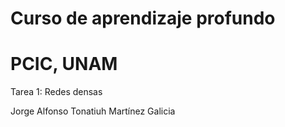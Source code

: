 
# Curso de aprendizaje profundo

# PCIC, UNAM

Tarea 1: Redes densas

Jorge Alfonso Tonatiuh Martínez Galicia


